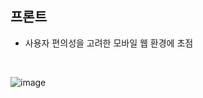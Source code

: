 ## 프론트

- 사용자 편의성을 고려한 모바일 웹 환경에 초점  

</br>

![image](https://github.com/PDA-Project/pda-foralpha-front/assets/76419984/d686e179-4c5f-4a2b-a64d-46b6fb5b0c7b)

